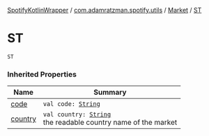 [SpotifyKotlinWrapper](../../index.md) / [com.adamratzman.spotify.utils](../index.md) / [Market](index.md) / [ST](./-s-t.md)

# ST

`ST`

### Inherited Properties

| Name | Summary |
|---|---|
| [code](code.md) | `val code: `[`String`](https://kotlinlang.org/api/latest/jvm/stdlib/kotlin/-string/index.html) |
| [country](country.md) | `val country: `[`String`](https://kotlinlang.org/api/latest/jvm/stdlib/kotlin/-string/index.html)<br>the readable country name of the market |
